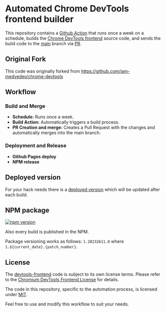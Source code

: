 # Automated Chrome DevTools frontend builder


This repository contains a [Github Action](.github/workflows/build.yml) that runs once a week on a schedule, builds the [Chrome DevTools frontend](https://chromium.googlesource.com/devtools/devtools-frontend) source code, and sends the build code to the [main](https://github.com/lancetipton/chrome-devtools/tree/main) branch via [PR](https://github.com/lancetipton/chrome-devtools/pulls?q=is%3Apr+label%3Aauto-build).

## Original Fork

This code was originally forked from https://github.com/iam-medvedev/chrome-devtools

## Workflow

### Build and Merge

- **Schedule:** Runs once a week.
- **Build Action:** Automatically triggers a build process.
- **PR Creation and merge:** Creates a Pull Request with the changes and automatically merges into the main branch.

### Deployment and Release

- **Github Pages deploy**
- **NPM release**

## Deployed version

For your hack needs there is a [deployed version](https://lancetipton.github.io/chrome-devtools/) which will be updated after each build.

## NPM package

[![npm version](https://badge.fury.io/js/chrome-devtools-built.svg)](https://www.npmjs.com/package/chrome-devtools-built)

Also every build is published in the NPM.

Package versioning works as follows: `1.20232611.0` where `1.${current_date}.{patch_number}`.

## License

The [devtools-frontend](https://chromium.googlesource.com/devtools/devtools-frontend) code is subject to its own license terms. Please refer to the [Chromium DevTools Frontend License](https://chromium.googlesource.com/devtools/devtools-frontend/+/main/LICENSE) for details.

The code in this repository, specific to the automation process, is licensed under [MIT](LICENSE).

Feel free to use and modify this workflow to suit your needs.
